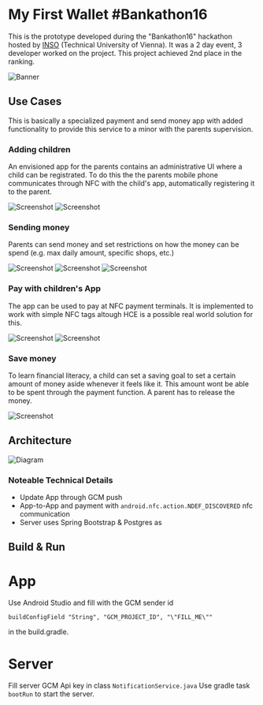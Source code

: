 # My First Wallet #Bankathon16

This is the prototype developed during the "Bankathon16" hackathon hosted by [INSO](https://www.inso.tuwien.ac.at/home/) (Technical University of Vienna). 
It was a 2 day event, 3 developer worked on the project. This project achieved 2nd place in the ranking.

![Banner](https://github.com/patrickfav/bankathon16-inso/blob/master/docs/sm/my_first_wallet.png?raw=true)

## Use Cases

This is basically a specialized payment and send money app with added functionality to provide this service to a minor with the parents supervision.

### Adding children
An envisioned app for the parents contains an administrative UI where a child can be registrated.
To do this the the parents mobile phone communicates through NFC with the child's app, automatically
registering it to the parent.

![Screenshot](https://github.com/patrickfav/bankathon16-inso/blob/master/docs/sm/00_main.png?raw=true)
![Screenshot](https://github.com/patrickfav/bankathon16-inso/blob/master/docs/sm/03_registration.png?raw=true)

### Sending money
Parents can send money and set restrictions on how the money can be spend (e.g. max daily amount, specific
shops, etc.)

![Screenshot](https://github.com/patrickfav/bankathon16-inso/blob/master/docs/sm/01_send_money.png?raw=true)
![Screenshot](https://github.com/patrickfav/bankathon16-inso/blob/master/docs/sm/02_detail1.png?raw=true)
![Screenshot](https://github.com/patrickfav/bankathon16-inso/blob/master/docs/sm/02_detail2.png?raw=true)

### Pay with children's App
The app can be used to pay at NFC payment terminals. It is implemented to work with simple NFC tags
altough HCE is a possible real world solution for this.

![Screenshot](https://github.com/patrickfav/bankathon16-inso/blob/master/docs/sm/01_main.png?raw=true)
![Screenshot](https://github.com/patrickfav/bankathon16-inso/blob/master/docs/sm/02_payment.png?raw=true)

### Save money
To learn financial literacy, a child can set a saving goal to set a certain amount of money aside
whenever it feels like it. This amount wont be able to be spent through the payment function. A parent
has to release the money.

![Screenshot](https://github.com/patrickfav/bankathon16-inso/blob/master/docs/sm/03_saving.png?raw=true)

## Architecture

![Diagram](https://github.com/patrickfav/bankathon16-inso/blob/master/docs/sm/tech_diagram_eng.png?raw=true)

### Noteable Technical Details

* Update App through GCM push
* App-to-App and payment with `android.nfc.action.NDEF_DISCOVERED` nfc communication
* Server uses Spring Bootstrap & Postgres as 

## Build & Run

# App 
Use Android Studio and fill with the GCM sender id

    buildConfigField "String", "GCM_PROJECT_ID", "\"FILL_ME\""
    
in the build.gradle.    

# Server

Fill server GCM Api key in class `NotificationService.java`
Use gradle task `bootRun` to start the server.